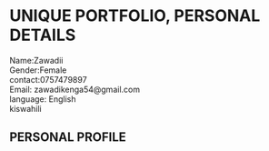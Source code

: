 <!DOCTYPE>
<html>
<body>
<h1>UNIQUE PORTFOLIO, PERSONAL DETAILS<br></h1>
<p2>Name:Zawadii<br></p2>
<p2>Gender:Female<br></p2>
<p2>contact:0757479897<br></p2>
<p2>Email: zawadikenga54@gmail.com<br></p2>
<p2>language: English<br>kiswahili<br></p2>
 <h2>PERSONAL PROFILE<br></h2>
 <p2></p2>
</body>
</html>

 

